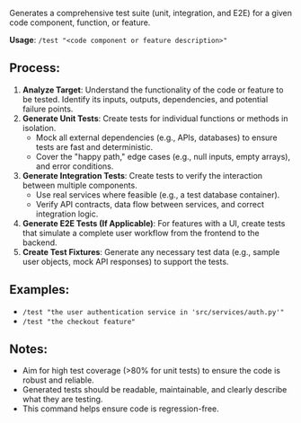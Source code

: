 Generates a comprehensive test suite (unit, integration, and E2E) for a given code component, function, or feature.

**Usage**: `/test "<code component or feature description>"`

## Process:
1.  **Analyze Target**: Understand the functionality of the code or feature to be tested. Identify its inputs, outputs, dependencies, and potential failure points.
2.  **Generate Unit Tests**: Create tests for individual functions or methods in isolation.
    *   Mock all external dependencies (e.g., APIs, databases) to ensure tests are fast and deterministic.
    *   Cover the "happy path," edge cases (e.g., null inputs, empty arrays), and error conditions.
3.  **Generate Integration Tests**: Create tests to verify the interaction between multiple components.
    *   Use real services where feasible (e.g., a test database container).
    *   Verify API contracts, data flow between services, and correct integration logic.
4.  **Generate E2E Tests (If Applicable)**: For features with a UI, create tests that simulate a complete user workflow from the frontend to the backend.
5.  **Create Test Fixtures**: Generate any necessary test data (e.g., sample user objects, mock API responses) to support the tests.

## Examples:
- `/test "the user authentication service in 'src/services/auth.py'"`
- `/test "the checkout feature"`

## Notes:
- Aim for high test coverage (>80% for unit tests) to ensure the code is robust and reliable.
- Generated tests should be readable, maintainable, and clearly describe what they are testing.
- This command helps ensure code is regression-free.